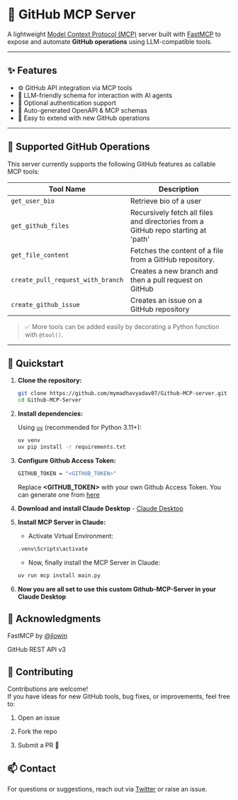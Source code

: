 # 🧠 GitHub MCP Server

A lightweight [Model Context Protocol (MCP)](https://modelcontextprotocol.io/overview) server built with [FastMCP](https://github.com/jlowin/fastmcp) to expose and automate **GitHub operations** using LLM-compatible tools.

---

## ✨ Features

- ⚙️ GitHub API integration via MCP tools
- 🤖 LLM-friendly schema for interaction with AI agents
- 🔐 Optional authentication support
- 📄 Auto-generated OpenAPI & MCP schemas
- 🧩 Easy to extend with new GitHub operations

---

## 🔧 Supported GitHub Operations

This server currently supports the following GitHub features as callable MCP tools:

| Tool Name                                    | Description                                                                       |
|----------------------------------------------|-----------------------------------------------------------------------------------|
| `get_user_bio`                               | Retrieve bio of a user                                                            |
| `get_github_files`                           | Recursively fetch all files and directories from a GitHub repo starting at 'path' |
| `get_file_content`                           | Fetches the content of a file from a GitHub repository.                           |
| `create_pull_request_with_branch`            | Creates a new branch and then a pull request on GitHub                            |
| `create_github_issue`                        | Creates an issue on a GitHub repository                                           |

> ✅ More tools can be added easily by decorating a Python function with `@tool()`.

---

## 🚀 Quickstart

1. **Clone the repository:**

   ```bash
   git clone https://github.com/mymadhavyadav07/Github-MCP-server.git
   cd Github-MCP-Server

2. **Install dependencies:**

   Using [`uv`](https://github.com/astral-sh/uv) (recommended for Python 3.11+):

   ```bash
   uv venv
   uv pip install -r requirements.txt

3. **Configure Github Access Token:**
   ```bash
   GITHUB_TOKEN = "<GITHUB_TOKEN>"
   ```
   Replace **<GITHUB_TOKEN>** with your own Github Access Token. You can generate one from [here](https://github.com/settings/tokens)


4. **Download and install Claude Desktop** - [Claude Desktop](https://claude.ai/download)

5. **Install MCP Server in Claude:**  
   - Activate Virtual Environment:  
   ```bash
   .venv\Scripts\activate
   ```

   - Now, finally install the MCP Server in Claude:  
   ```bash
   uv run mcp install main.py
   ```

6. **Now you are all set to use this custom Github-MCP-Server in your Claude Desktop**


## 🙌 Acknowledgments
FastMCP by [@jlowin](https://github.com/jlowin)

GitHub REST API v3



## 🤝 Contributing
Contributions are welcome!  
If you have ideas for new GitHub tools, bug fixes, or improvements, feel free to:

1. Open an issue

2. Fork the repo

3. Submit a PR 🚀

## 📫 Contact
For questions or suggestions, reach out via [Twitter](https://x.com/mymadhavyadav07) or raise an issue.
   

   


